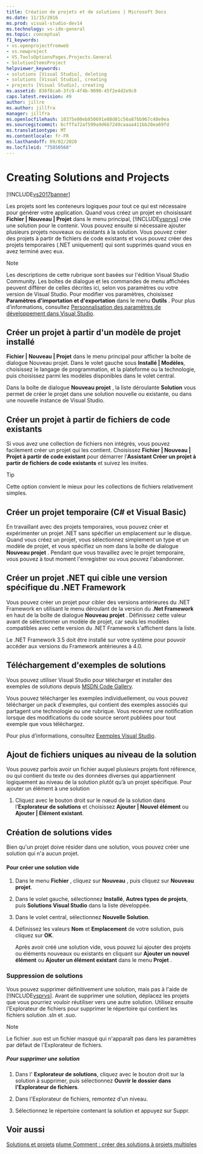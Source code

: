 ```yaml
---
title: Création de projets et de solutions | Microsoft Docs
ms.date: 11/15/2016
ms.prod: visual-studio-dev14
ms.technology: vs-ide-general
ms.topic: conceptual
f1_keywords:
- vs.openprojectfromweb
- vs.newproject
- VS.ToolsOptionsPages.Projects.General
- SolutionItemsProject
helpviewer_keywords:
- solutions [Visual Studio], deleting
- solutions [Visual Studio], creating
- projects [Visual Studio], creating
ms.assetid: 836f8ca0-3fc9-4f4b-9090-45f2e4d2e9c8
caps.latest.revision: 49
author: jillre
ms.author: jillfra
manager: jillfra
ms.openlocfilehash: 10375e00eb850691e88d01c56a87bb967c40e9ea
ms.sourcegitcommit: 6cfffa72af599a9d667249caaaa411bb28ea69fd
ms.translationtype: MT
ms.contentlocale: fr-FR
ms.lasthandoff: 09/02/2020
ms.locfileid: "75850568"
---
```

# <a name="creating-solutions-and-projects"></a>Creating Solutions and Projects
[!INCLUDE[vs2017banner](../includes/vs2017banner.md)]

Les projets sont les conteneurs logiques pour tout ce qui est nécessaire pour générer votre application. Quand vous créez un projet en choisissant **Fichier &#124; Nouveau &#124; Projet** dans le menu principal, [!INCLUDE[vsprvs](../includes/vsprvs-md.md)] crée une solution pour le contenir. Vous pouvez ensuite si nécessaire ajouter plusieurs projets nouveaux ou existants à la solution. Vous pouvez créer des projets à partir de fichiers de code existants et vous pouvez créer des projets temporaires (.NET uniquement) qui sont supprimés quand vous en avez terminé avec eux.

> [!NOTE]
> Les descriptions de cette rubrique sont basées sur l'édition Visual Studio Community. Les boîtes de dialogue et les commandes de menu affichées peuvent différer de celles décrites ici, selon vos paramètres ou votre version de Visual Studio. Pour modifier vos paramètres, choisissez **Paramètres d'importation et d'exportation** dans le menu **Outils** . Pour plus d’informations, consultez [Personnalisation des paramètres de développement dans Visual Studio](https://msdn.microsoft.com/22c4debb-4e31-47a8-8f19-16f328d7dcd3).

## <a name="create-a-project-from-an-installed-project-template"></a>Créer un projet à partir d'un modèle de projet installé
 **Fichier &#124; Nouveau &#124; Projet** dans le menu principal pour afficher la boîte de dialogue Nouveau projet. Dans le volet gauche sous **Installé &#124; Modèles**, choisissez le langage de programmation, et la plateforme ou la technologie, puis choisissez parmi les modèles disponibles dans le volet central.

 Dans la boîte de dialogue **Nouveau projet** , la liste déroulante **Solution** vous permet de créer le projet dans une solution nouvelle ou existante, ou dans une nouvelle instance de Visual Studio.

## <a name="create-a-project-from-existing-code-files"></a>Créer un projet à partir de fichiers de code existants
 Si vous avez une collection de fichiers non intégrés, vous pouvez facilement créer un projet qui les contient. Choisissez **Fichier &#124; Nouveau &#124; Projet à partir de code existant** pour démarrer l’**Assistant Créer un projet à partir de fichiers de code existants** et suivez les invites.

> [!TIP]
> Cette option convient le mieux pour les collections de fichiers relativement simples.

## <a name="create-a-temporary-project-c-and-visual-basic"></a>Créer un projet temporaire (C# et Visual Basic)
 En travaillant avec des projets temporaires, vous pouvez créer et expérimenter un projet .NET sans spécifier un emplacement sur le disque. Quand vous créez un projet, vous sélectionnez simplement un type et un modèle de projet, et vous spécifiez un nom dans la boîte de dialogue **Nouveau projet** . Pendant que vous travaillez avec le projet temporaire, vous pouvez à tout moment l'enregistrer ou vous pouvez l'abandonner.

## <a name="create-a-net-project-that-targets-a-specific-version-of-the-net-framework"></a>Créer un projet .NET qui cible une version spécifique du .NET Framework
 Vous pouvez créer un projet pour cibler des versions antérieures du .NET Framework en utilisant le menu déroulant de la version du **.Net Framework** en haut de la boîte de dialogue **Nouveau projet** . Définissez cette valeur avant de sélectionner un modèle de projet, car seuls les modèles compatibles avec cette version du .NET Framework s'affichent dans la liste.

 Le .NET Framework 3.5 doit être installé sur votre système pour pouvoir accéder aux versions du Framework antérieures à 4.0.

## <a name="downloading-sample-solutions"></a>Téléchargement d'exemples de solutions
 Vous pouvez utiliser Visual Studio pour télécharger et installer des exemples de solutions depuis [MSDN Code Gallery](https://code.msdn.microsoft.com/).

 Vous pouvez télécharger les exemples individuellement, ou vous pouvez télécharger un pack d'exemples, qui contient des exemples associés qui partagent une technologie ou une rubrique. Vous recevrez une notification lorsque des modifications du code source seront publiées pour tout exemple que vous téléchargez.

 Pour plus d’informations, consultez [Exemples Visual Studio](../ide/visual-studio-samples.md).

## <a name="adding-single-files-at-the-solution-level"></a>Ajout de fichiers uniques au niveau de la solution
 Vous pouvez parfois avoir un fichier auquel plusieurs projets font référence, ou qui contient du texte ou des données diverses qui appartiennent logiquement au niveau de la solution plutôt qu’à un projet spécifique.  Pour ajouter un élément à une solution

1. Cliquez avec le bouton droit sur le nœud de la solution dans l’**Explorateur de solutions** et choisissez **Ajouter &#124; Nouvel élément** ou **Ajouter &#124; Élément existant**.

## <a name="creating-empty-solutions"></a>Création de solutions vides
 Bien qu'un projet doive résider dans une solution, vous pouvez créer une solution qui n'a aucun projet.

#### <a name="to-create-an-empty-solution"></a>Pour créer une solution vide

1. Dans le menu **Fichier** , cliquez sur **Nouveau** , puis cliquez sur **Nouveau projet**.

2. Dans le volet gauche, sélectionnez **Installé**, **Autres types de projets**, puis **Solutions Visual Studio** dans la liste développée.

3. Dans le volet central, sélectionnez **Nouvelle Solution**.

4. Définissez les valeurs **Nom** et **Emplacement** de votre solution, puis cliquez sur **OK**.

   Après avoir créé une solution vide, vous pouvez lui ajouter des projets ou éléments nouveaux ou existants en cliquant sur **Ajouter un nouvel élément** ou **Ajouter un élément existant** dans le menu **Projet** .

### <a name="deleting-solutions"></a>Suppression de solutions
 Vous pouvez supprimer définitivement une solution, mais pas à l'aide de [!INCLUDE[vsprvs](../includes/vsprvs-md.md)]. Avant de supprimer une solution, déplacez les projets que vous pourriez vouloir réutiliser vers une autre solution. Utilisez ensuite l'Explorateur de fichiers pour supprimer le répertoire qui contient les fichiers solution .sln et .suo.

> [!NOTE]
> Le fichier .suo est un fichier masqué qui n'apparaît pas dans les paramètres par défaut de l'Explorateur de fichiers.

##### <a name="to-delete-a-solution"></a>Pour supprimer une solution

1. Dans l' **Explorateur de solutions**, cliquez avec le bouton droit sur la solution à supprimer, puis sélectionnez **Ouvrir le dossier dans l'Explorateur de fichiers**.

2. Dans l'Explorateur de fichiers, remontez d'un niveau.

3. Sélectionnez le répertoire contenant la solution et appuyez sur Suppr.

## <a name="see-also"></a>Voir aussi
 [Solutions et projets](../ide/solutions-and-projects-in-visual-studio.md) [plume Comment : créer des solutions à projets multiples](https://msdn.microsoft.com/02ecd6dd-0114-46fe-b335-ba9c5e3020d6)
